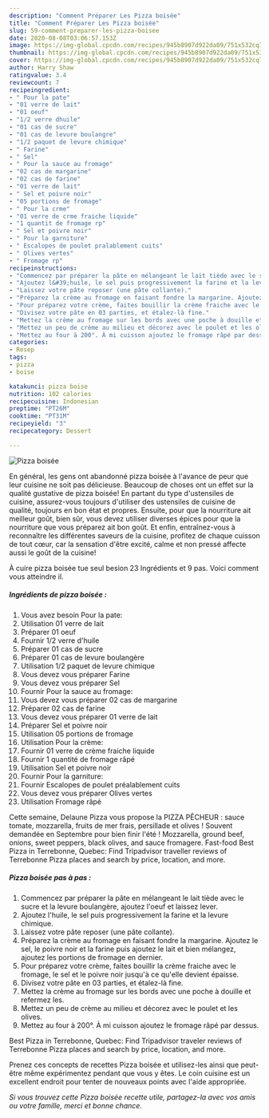 ```yaml
---
description: "Comment Préparer Les Pizza boisée"
title: "Comment Préparer Les Pizza boisée"
slug: 59-comment-preparer-les-pizza-boisee
date: 2020-08-08T03:06:57.153Z
image: https://img-global.cpcdn.com/recipes/945b8907d922da09/751x532cq70/pizza-boisee-photo-principale-de-la-recette.jpg
thumbnail: https://img-global.cpcdn.com/recipes/945b8907d922da09/751x532cq70/pizza-boisee-photo-principale-de-la-recette.jpg
cover: https://img-global.cpcdn.com/recipes/945b8907d922da09/751x532cq70/pizza-boisee-photo-principale-de-la-recette.jpg
author: Harry Shaw
ratingvalue: 3.4
reviewcount: 7
recipeingredient:
- " Pour la pate"
- "01 verre de lait"
- "01 oeuf"
- "1/2 verre dhuile"
- "01 cas de sucre"
- "01 cas de levure boulangre"
- "1/2 paquet de levure chimique"
- " Farine"
- " Sel"
- " Pour la sauce au fromage"
- "02 cas de margarine"
- "02 cas de farine"
- "01 verre de lait"
- " Sel et poivre noir"
- "05 portions de fromage"
- " Pour la crme"
- "01 verre de crme fraiche liquide"
- "1 quantit de fromage rp"
- " Sel et poivre noir"
- " Pour la garniture"
- " Escalopes de poulet pralablement cuits"
- " Olives vertes"
- " Fromage rp"
recipeinstructions:
- "Commencez par préparer la pâte en mélangeant le lait tiède avec le sucre et la levure boulangère, ajoutez l&#39;oeuf et laissez lever."
- "Ajoutez l&#39;huile, le sel puis progressivement la farine et la levure chimique."
- "Laissez votre pâte reposer (une pâte collante)."
- "Préparez la crème au fromage en faisant fondre la margarine. Ajoutez le sel, le poivre noir et la farine puis ajoutez le lait et bien mélangez, ajoutez les portions de fromage en dernier."
- "Pour préparez votre crème, faites bouillir la crème fraiche avec le fromage, le sel et le poivre noir jusqu&#39;à ce qu&#39;elle devient épaisse."
- "Divisez votre pâte en 03 parties, et étalez-là fine."
- "Mettez la crème au fromage sur les bords avec une poche à douille et refermez les."
- "Mettez un peu de crème au milieu et décorez avec le poulet et les olives."
- "Mettez au four à 200°. À mi cuisson ajoutez le fromage râpé par dessus."
categories:
- Resep
tags:
- pizza
- boise

katakunci: pizza boise 
nutrition: 102 calories
recipecuisine: Indonesian
preptime: "PT26M"
cooktime: "PT31M"
recipeyield: "3"
recipecategory: Dessert

---
```



![Pizza boisée](https://img-global.cpcdn.com/recipes/945b8907d922da09/751x532cq70/pizza-boisee-photo-principale-de-la-recette.jpg)

En général, les gens ont abandonné pizza boisée à l'avance de peur que leur cuisine ne soit pas délicieuse. Beaucoup de choses ont un effet sur la qualité gustative de pizza boisée! En partant du type d'ustensiles de cuisine, assurez-vous toujours d'utiliser des ustensiles de cuisine de qualité, toujours en bon état et propres. Ensuite, pour que la nourriture ait meilleur goût, bien sûr, vous devez utiliser diverses épices pour que la nourriture que vous préparez ait bon goût. Et enfin, entraînez-vous à reconnaître les différentes saveurs de la cuisine, profitez de chaque cuisson de tout cœur, car la sensation d'être excité, calme et non pressé affecte aussi le goût de la cuisine!

<!--inarticleads1-->

À cuire pizza boisée tue seul besion 23 Ingrédients et 9 pas. Voici comment vous atteindre il.

##### Ingrédients de pizza boisée :

1. Vous avez besoin  Pour la pate:
1. Utilisation 01 verre de lait
1. Préparer 01 oeuf
1. Fournir 1/2 verre d&#39;huile
1. Préparer 01 cas de sucre
1. Préparer 01 cas de levure boulangère
1. Utilisation 1/2 paquet de levure chimique
1. Vous devez vous préparer  Farine
1. Vous devez vous préparer  Sel
1. Fournir  Pour la sauce au fromage:
1. Vous devez vous préparer 02 cas de margarine
1. Préparer 02 cas de farine
1. Vous devez vous préparer 01 verre de lait
1. Préparer  Sel et poivre noir
1. Utilisation 05 portions de fromage
1. Utilisation  Pour la crème:
1. Fournir 01 verre de crème fraiche liquide
1. Fournir 1 quantité de fromage râpé
1. Utilisation  Sel et poivre noir
1. Fournir  Pour la garniture:
1. Fournir  Escalopes de poulet préalablement cuits
1. Vous devez vous préparer  Olives vertes
1. Utilisation  Fromage râpé


Cette semaine, Delaune Pizza vous propose la PIZZA PÊCHEUR : sauce tomate, mozzarella, fruits de mer frais, persillade et olives ! Souvent demandée en Septembre pour bien finir l&#39;été ! Mozzarella, ground beef, onions, sweet peppers, black olives, and sauce fromagere. Fast-food Best Pizza in Terrebonne, Quebec: Find Tripadvisor traveller reviews of Terrebonne Pizza places and search by price, location, and more. 

<!--inarticleads2-->

##### Pizza boisée pas à pas :

1. Commencez par préparer la pâte en mélangeant le lait tiède avec le sucre et la levure boulangère, ajoutez l&#39;oeuf et laissez lever.
1. Ajoutez l&#39;huile, le sel puis progressivement la farine et la levure chimique.
1. Laissez votre pâte reposer (une pâte collante).
1. Préparez la crème au fromage en faisant fondre la margarine. Ajoutez le sel, le poivre noir et la farine puis ajoutez le lait et bien mélangez, ajoutez les portions de fromage en dernier.
1. Pour préparez votre crème, faites bouillir la crème fraiche avec le fromage, le sel et le poivre noir jusqu&#39;à ce qu&#39;elle devient épaisse.
1. Divisez votre pâte en 03 parties, et étalez-là fine.
1. Mettez la crème au fromage sur les bords avec une poche à douille et refermez les.
1. Mettez un peu de crème au milieu et décorez avec le poulet et les olives.
1. Mettez au four à 200°. À mi cuisson ajoutez le fromage râpé par dessus.


Best Pizza in Terrebonne, Quebec: Find Tripadvisor traveler reviews of Terrebonne Pizza places and search by price, location, and more. 

<!--inarticleads1-->

<p>
Prenez ces concepts de recettes Pizza boisée et utilisez-les ainsi que peut-être même expérimentez pendant que vous y êtes. Le coin cuisine est un excellent endroit pour tenter de nouveaux points avec l'aide appropriée.
</p>

<p>
<i>Si vous trouvez cette Pizza boisée recette utile, partagez-la avec vos amis ou votre famille, merci et bonne chance.</i>
</p>
